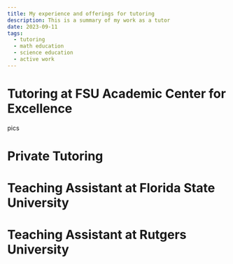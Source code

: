 ```yaml
---
title: My experience and offerings for tutoring
description: This is a summary of my work as a tutor
date: 2023-09-11
tags:
  - tutoring
  - math education
  - science education
  - active work
---
```


# Tutoring at FSU Academic Center for Excellence

pics

# Private Tutoring

# Teaching Assistant at Florida State University

# Teaching Assistant at Rutgers University